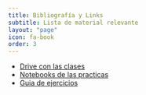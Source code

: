 ```yaml
---
title: Bibliografía y Links
subtitle: Lista de material relevante
layout: "page"
icon: fa-book
order: 3
---
```


- [Drive con las clases](https://drive.google.com/drive/folders/1hbPqqKadiZExcehsQH7nHjXQIvzACtmv?usp=sharing)
- [Notebooks de las practicas](https://github.com/orga-de-datos/practicas/tree/notebooks)
- [Guia de ejercicios](https://github.com/orga-de-datos/practicas/blob/guia-ejs/guia.pdf)

